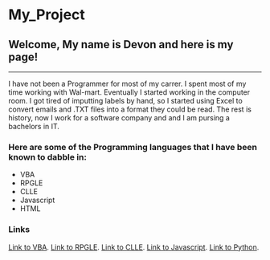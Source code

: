 # My_Project

## Welcome, My name is Devon and here is my page!
---

I have not been a Programmer for most of my carrer.  I spent most of my time working with Wal-mart. Eventually I started working in the computer room.  I got tired of imputting labels by hand, so I started using Excel to convert emails and .TXT files into a format they could be read.  The rest is history, now I work for a software company and and I am pursing a bachelors in IT.  

### Here are some of the Programming languages that I have been known to dabble in:
* VBA
* RPGLE
* CLLE
* Javascript
* HTML

### Links
[Link to VBA](https://github.com/Dwalden2021/My_Project/blob/main/VBA.md). 
[Link to RPGLE](https://github.com/Dwalden2021/My_Project/blob/main/RPGLE.md). 
[Link to CLLE](https://github.com/Dwalden2021/My_Project/blob/main/CLLE.md). 
[Link to Javascript](https://github.com/Dwalden2021/My_Project/blob/main/JavaScript.md). 
[Link to Python](https://github.com/Dwalden2021/My_Project/blob/main/Python.md). 
